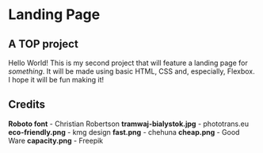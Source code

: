 # Landing Page
## A TOP project

Hello World! This is my second project that will feature a landing page for *something*. It will be made using basic HTML, CSS and, especially, Flexbox. I hope it will be fun making it!

## Credits

**Roboto font** - Christian Robertson
**tramwaj-bialystok.jpg** - phototrans.eu
**eco-friendly.png** - kmg design
**fast.png** - chehuna
**cheap.png** - Good Ware
**capacity.png** - Freepik